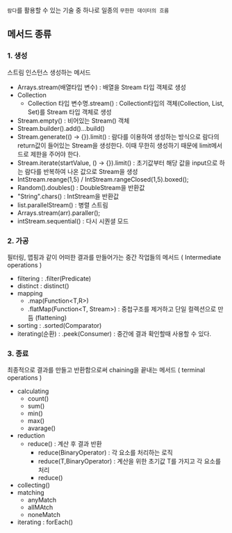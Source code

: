 `람다`를 활용할 수 있는 기술 중 하나로 일종의 `무한한 데이터의 흐름` 


## 메서드 종류
### 1. 생성
스트림 인스턴스 생성하는 메서드

- Arrays.stream(배열타입 변수) : 배열을 Stream 타입 객체로 생성
- Collection
    - Collection 타입 변수명.stream() : Collection타입의 객체(Collection, List, Set)를 Stream 타입 객체로 생성
- Stream.empty() : 비어있는 Stream() 객체
- Stream.builder().add()...build() 
- Stream.generate(() -> {}).limit() : 람다를 이용하여 생성하는 방식으로 람다의 return값이 들어있는 Stream을 생성한다. 이때 무한히 생성하기 때문에 limit메서드로 제한을 주어야 한다.
- Stream.iterate(startValue, () -> {}).limit() : 초기값부터 해당 값을 input으로 하는 람다를 반복하여 나온 값으로 Stream을 생성
- IntStream.reange(1,5) / IntStream.rangeClosed(1,5).boxed();
- Random().doubles() : DoubleStream을 반환값
- "String".chars() : IntStream을 반환값
- list.parallelStream() : 병렬 스트림
- Arrays.stream(arr).paraller();
- intStream.sequential() : 다시 시퀀셜 모드

### 2. 가공 
필터링, 맵핑과 같이 어떠한 결과를 만들어가는 중간 작업들의 메서드 ( Intermediate operations )

- filtering : .filter(Predicate)
- distinct : distinct()
- mapping 
    - .map(Function<T,R>)
    - .flatMap(Function<T, Stream>) : 중첩구조를 제거하고 단일 컬렉션으로 만듬 (flattening)
- sorting : .sorted(Comparator)
- iterating(순환) : .peek(Consumer) : 중간에 결과 확인할때 사용할 수 있다.

### 3. 종료
최종적으로 결과를 만들고 반환함으로써 chaining을 끝내는 메서드 ( terminal operations )

- calculating 
    - count()
    - sum()
    - min()
    - max()
    - avarage()
- reduction
    - reduce() : 계산 후 결과 반환
        - reduce(BinaryOperator) : 각 요소를 처리하는 로직
        - reduce(T,BinaryOperator) : 계산을 위한 초기값 T를 가지고 각 요소를 처리
        - reduce()
- collecting()
- matching
    - anyMatch
    - allMAtch
    - noneMatch
- iterating : forEach()